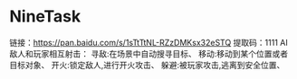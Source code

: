 # NineTask
 链接：https://pan.baidu.com/s/1sTtTtNL-RZzDMKsx32eSTQ  提取码：1111 AI敌人和玩家相互射击： 寻敌:在场景中自动搜寻目标、 移动:移动到某个位置或者目标对象、 开火:锁定敌人,进行开火攻击、 躲避:被玩家攻击,逃离到安全位置、
